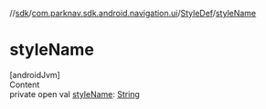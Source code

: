 //[sdk](../../../index.md)/[com.parknav.sdk.android.navigation.ui](../index.md)/[StyleDef](index.md)/[styleName](style-name.md)



# styleName  
[androidJvm]  
Content  
private open val [styleName](style-name.md): [String](https://developer.android.com/reference/kotlin/java/lang/String.html)  



